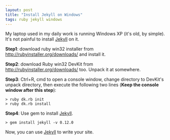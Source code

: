 ```yaml
---
layout: post
title: "Install Jekyll on Windows"
tags: ruby jekyll windows
---
```


My laptop used in my daily work is running Windows XP (it's old, by simple). It's not painful to install [Jekyll](https://github.com/mojombo/jekyll/) on it.

**Step1**: download ruby win32 installer from http://rubyinstaller.org/downloads/ and install it.

**Step2**: download Ruby win32 DevKit from http://rubyinstaller.org/downloads/ too. Unpack it at somewhere.

**Step3**: Ctrl+R, cmd to open a console window, change directory to DevKit's unpack directory, then execute the following two lines (**Keep the console window after this step**):

    > ruby dk.rb init
    > ruby dk.rb install

**Step4**: Use gem to install [Jekyll](https://github.com/mojombo/jekyll/).

    > gem install jekyll -v 0.12.0

Now, you can use [Jekyll](https://github.com/mojombo/jekyll/) to write your site.